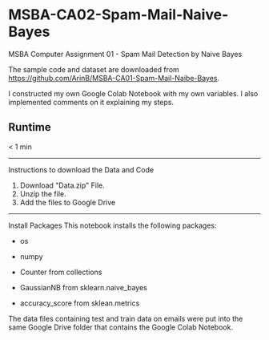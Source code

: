 # MSBA-CA02-Spam-Mail-Naive-Bayes

MSBA Computer Assignment 01 - Spam Mail Detection by Naive Bayes

The sample code and dataset are downloaded from https://github.com/ArinB/MSBA-CA01-Spam-Mail-Naibe-Bayes.

I constructed my own Google Colab Notebook with my own variables. I also implemented comments on it explaining my steps.


## Runtime
< 1 min

---------------------------------------------------------------------------------------------------------------------------------
Instructions to download the Data and Code
1) Download "Data.zip" File. 
2) Unzip the file.
3) Add the files to Google Drive


---------------------------------------------------------------------------------------------------------------------------------
Install Packages
This notebook installs the following packages:

- os

- numpy

- Counter from collections

- GaussianNB from sklearn.naive_bayes


- accuracy_score from sklean.metrics




The data files containing test and train data on emails were put into the same Google Drive folder that contains the Google Colab Notebook.
